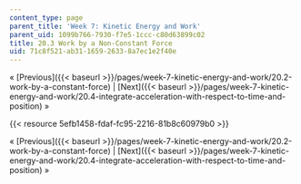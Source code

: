 ```yaml
---
content_type: page
parent_title: 'Week 7: Kinetic Energy and Work'
parent_uid: 1099b766-7930-f7e5-1ccc-c80d63899c02
title: 20.3 Work by a Non-Constant Force
uid: 71c8f521-ab31-1659-2633-8a7ec1e2f40e
---
```


« [Previous]({{< baseurl >}}/pages/week-7-kinetic-energy-and-work/20.2-work-by-a-constant-force) | [Next]({{< baseurl >}}/pages/week-7-kinetic-energy-and-work/20.4-integrate-acceleration-with-respect-to-time-and-position) »

{{< resource 5efb1458-fdaf-fc95-2216-81b8c60979b0 >}}

« [Previous]({{< baseurl >}}/pages/week-7-kinetic-energy-and-work/20.2-work-by-a-constant-force) | [Next]({{< baseurl >}}/pages/week-7-kinetic-energy-and-work/20.4-integrate-acceleration-with-respect-to-time-and-position) »